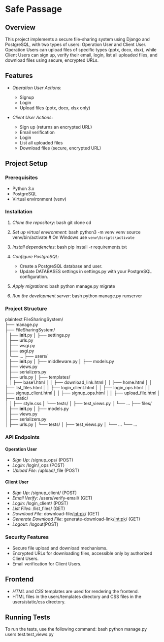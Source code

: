 # Safe Passage

## Overview
This project implements a secure file-sharing system using Django and PostgreSQL, with two types of users: Operation User and Client User. Operation Users can upload files of specific types (pptx, docx, xlsx), while Client Users can sign up, verify their email, login, list all uploaded files, and download files using secure, encrypted URLs.

## Features
- *Operation User Actions*:
  - Signup
  - Login
  - Upload files (pptx, docx, xlsx only)

- *Client User Actions*:
  - Sign up (returns an encrypted URL)
  - Email verification
  - Login
  - List all uploaded files
  - Download files (secure, encrypted URL)

## Project Setup

### Prerequisites
- Python 3.x
- PostgreSQL
- Virtual environment (venv)

### Installation

1. *Clone the repository*:
    bash
    git clone <repository-url>
    cd <repository-directory>
    

2. *Set up virtual environment*:
    bash
    python3 -m venv venv
    source venv/bin/activate  # On Windows use `venv\Scripts\activate`
    

3. *Install dependencies*:
    bash
    pip install -r requirements.txt
    

4. *Configure PostgreSQL*:
    - Create a PostgreSQL database and user.
    - Update DATABASES settings in settings.py with your PostgreSQL configuration.

5. *Apply migrations*:
    bash
    python manage.py migrate
    

6. *Run the development server*:
    bash
    python manage.py runserver
    

### Project Structure
plaintext
FileSharingSystem/                 
├── manage.py                
├── FileSharingSystem/       
│   ├── __init__.py
│   ├── settings.py          
│   ├── urls.py              
│   ├── wsgi.py              
│   ├── asgi.py              
│   └── ...
├── users/                   
│   ├── __init__.py
│   ├── middleware.py
│   ├── models.py            
│   ├── views.py             
│   ├── serializers.py       
│   ├── urls.py
│   ├── templates/               
│   │   ├── base1.html
│   │   ├── download_link.html
│   │   ├── home.html
│   │   ├── list_files.html
│   │   ├── login_client.html
│   │   ├── login_ops.html
│   │   ├── signup_client.html
│   │   ├── signup_ops.html
│   │   ├── upload_file.html
│   ├── static/               
│   │   ├── style.css
│   └── tests/
│       ├── test_views.py
│       └── ...
├── files/                   
│   ├── __init__.py
│   ├── models.py            
│   ├── views.py             
│   ├── serializers.py       
│   ├── urls.py
│   └── tests/
│       ├── test_views.py
│       └── ...
└── ...



### API Endpoints

#### Operation User
- *Sign Up*: /signup_ops/ (POST)
- *Login*: /login/_ops (POST)
- *Upload File*: /upload/_file (POST)

#### Client User
- *Sign Up*: /signup_client/ (POST)
- *Email Verify*: /users/verify-email/ (GET)
- *Login*: /login_client/ (POST)
- *List Files*: /list_files/ (GET)
- *Download File*: download-file/<int:pk>/ (GET)
- *Generate Download File*: generate-download-link/<int:pk>/ (GET)
- *Logout*: /logout(POST)


### Security Features
- Secure file upload and download mechanisms.
- Encrypted URLs for downloading files, accessible only by authorized Client Users.
- Email verification for Client Users.

## Frontend
- *HTML* and *CSS* templates are used for rendering the frontend.
- HTML files in the users/templates directory and CSS files in the users/static/css directory.

## Running Tests
To run the tests, use the following command:
bash
python manage.py users.test.test_views.py
